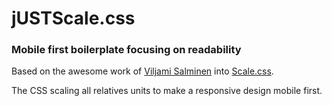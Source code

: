 # jUSTScale.css
### Mobile first boilerplate focusing on readability


Based on the awesome work of [Viljami Salminen](http://viljamis.com/) into [Scale.css](http://viljamis.com/blog/2012/typography/).

The CSS scaling all relatives units to make a responsive design mobile first.
